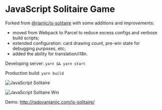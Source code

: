 # JavaScript Solitaire Game

Forked from [@rjanjic/js-solitaire](https://github.com/rjanjic/js-solitaire) with some additions and improvements:
* moved from Webpack to Parcel to reduce excess configs and verbose build scripts;
* extended configuration: card drawing count, pre-win state for debugging purposes, etc;
* added the ability for translation/i18n.

Developing server: `yarn && yarn start`

Production build: `yarn build`

![JavaScript Solitaire](https://raw.githubusercontent.com/uzi88/js-solitaire/master/screen-shot.png)

![JavaScript Solitaire Win](https://raw.githubusercontent.com/uzi88/js-solitaire/master/screen-shot-win.png)

Demo: http://radovanjanjic.com/js-solitaire/
